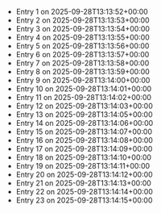 - Entry 1 on 2025-09-28T13:13:52+00:00
- Entry 2 on 2025-09-28T13:13:53+00:00
- Entry 3 on 2025-09-28T13:13:54+00:00
- Entry 4 on 2025-09-28T13:13:55+00:00
- Entry 5 on 2025-09-28T13:13:56+00:00
- Entry 6 on 2025-09-28T13:13:57+00:00
- Entry 7 on 2025-09-28T13:13:58+00:00
- Entry 8 on 2025-09-28T13:13:59+00:00
- Entry 9 on 2025-09-28T13:14:00+00:00
- Entry 10 on 2025-09-28T13:14:01+00:00
- Entry 11 on 2025-09-28T13:14:02+00:00
- Entry 12 on 2025-09-28T13:14:03+00:00
- Entry 13 on 2025-09-28T13:14:05+00:00
- Entry 14 on 2025-09-28T13:14:06+00:00
- Entry 15 on 2025-09-28T13:14:07+00:00
- Entry 16 on 2025-09-28T13:14:08+00:00
- Entry 17 on 2025-09-28T13:14:09+00:00
- Entry 18 on 2025-09-28T13:14:10+00:00
- Entry 19 on 2025-09-28T13:14:11+00:00
- Entry 20 on 2025-09-28T13:14:12+00:00
- Entry 21 on 2025-09-28T13:14:13+00:00
- Entry 22 on 2025-09-28T13:14:14+00:00
- Entry 23 on 2025-09-28T13:14:15+00:00
